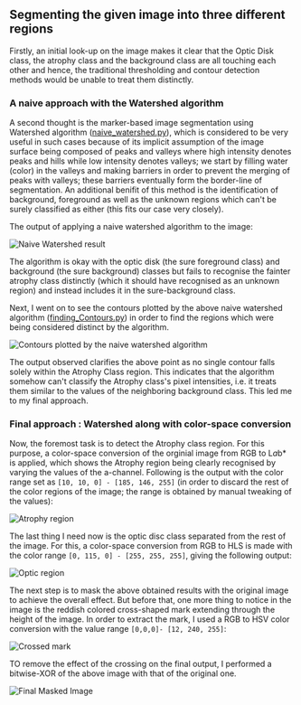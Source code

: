 ## Segmenting the given image into three different regions

Firstly,  an initial look-up on the image makes it clear that the Optic Disk class, the atrophy class and the background class are all touching each other and hence, the traditional thresholding and contour detection methods would be unable to treat them distinctly.

### A naive approach with the Watershed algorithm

A second thought is the marker-based image segmentation using Watershed algorithm ([naive_watershed.py](https://github.com/Saurav0074/Advenio/blob/master/naive_watershed.py)), which is considered to be very useful in such cases because of its implicit assumption of the image surface being composed of peaks and valleys where high intensity denotes peaks and hills while low intensity denotes valleys; we start by filling water (color) in the valleys and making barriers in order to prevent the merging of peaks with valleys; these barriers eventually form the border-line of segmentation. An additional benifit of this method is the identification of background, foreground as well as the unknown regions which can't be surely classified as either (this fits our case very closely).

The output of applying a naive watershed algorithm to the image:
 
 ![Naive Watershed result](output.png)
 
 The algorithm is okay with the optic disk (the sure foreground class) and background (the sure background) classes but fails to recognise the fainter atrophy class distinctly (which it should have recognised as an unknown region) and instead includes it in the sure-background class.
 
 Next, I went on to see the contours plotted by the above naive watershed algorithm ([finding_Contours.py](https://github.com/Saurav0074/Advenio/blob/master/finding_Contours.py)) in order to find the regions which were being considered distinct by the algorithm. 
 
 ![Contours plotted by the naive watershed algorithm](finding_Contours.png)
 
 The output observed clarifies the above point as no single contour falls solely within the Atrophy Class region. This indicates that the algorithm somehow can't classify the Atrophy class's pixel intensities, i.e. it treats them similar to the values of the neighboring background class. This led me to my final approach.

### Final approach : Watershed along with color-space conversion

Now, the foremost task is to detect the Atrophy class region. For this purpose, a color-space conversion of the orginial image from RGB to L*a*b* is applied, which shows the Atrophy region being clearly recognised by varying the values of the a-channel. Following is the output with the color range set as `[10, 10, 0] - [185, 146, 255]` (in order to discard the rest of the color regions of the image; the range is obtained by manual tweaking of the values):

![Atrophy region](atrophy.png)

The last thing I need now is the optic disc class separated from the rest of the image. For this, a color-space conversion from RGB to HLS is made with the color range `[0, 115, 0] - [255, 255, 255]`, giving the following output:

![Optic region](optic.png)

The next step is to mask the above obtained results with the original image to achieve the overall effect. But before that, one more thing to notice in the image is the reddish colored cross-shaped mark extending through the height of the image. In order to extract the mark, I used a RGB to HSV color conversion with the value range `[0,0,0]- [12, 240, 255]`:

![Crossed mark](cross_mark.png)

TO remove the effect of the crossing on the final output, I performed a bitwise-XOR of the above image with that of the original one.


![Final Masked Image](both.png)


 
